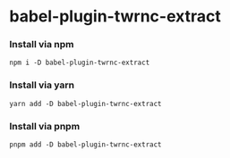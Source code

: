 # babel-plugin-twrnc-extract

### Install via npm
```shell
npm i -D babel-plugin-twrnc-extract
```

### Install via yarn
```shell
yarn add -D babel-plugin-twrnc-extract
```

### Install via pnpm
```shell
pnpm add -D babel-plugin-twrnc-extract
```
